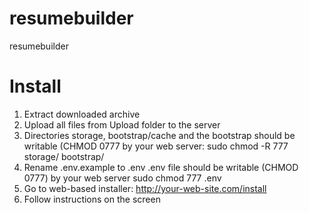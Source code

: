# resumebuilder

resumebuilder

# Install
1. Extract downloaded archive
2. Upload all files from Upload folder to the server
3. Directories storage, bootstrap/cache and the bootstrap should be writable (CHMOD 0777 by your web server:
sudo chmod -R 777 storage/ bootstrap/
4. Rename .env.example to .env
.env file should be writable (CHMOD 0777) by your web server
sudo chmod 777 .env
5. Go to web-based installer: http://your-web-site.com/install
6. Follow instructions on the screen